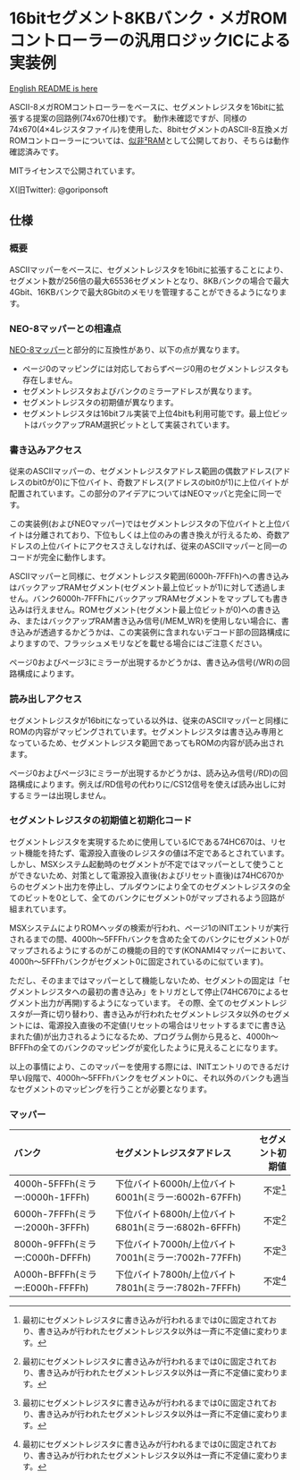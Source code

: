 # 16bitセグメント8KBバンク・メガROMコントローラーの汎用ロジックICによる実装例
[English README is here](https://github.com/goriponsoft/16bitBank-MEGAROM-Controller-74670/blob/main/README-en.md)

ASCII-8メガROMコントローラーをベースに、セグメントレジスタを16bitに拡張する提案の回路例(74x670仕様)です。
動作未確認ですが、同様の74x670(4×4レジスタファイル)を使用した、8bitセグメントのASCII-8互換メガROMコントローラーについては、[似非²RAM](https://github.com/goriponsoft/ESE2RAM-Cartridge-74670)として公開しており、そちらは動作確認済みです。

MITライセンスで公開されています。

X(旧Twitter): @goriponsoft

## 仕様
### 概要
ASCIIマッパーをベースに、セグメントレジスタを16bitに拡張することにより、セグメント数が256倍の最大65536セグメントとなり、8KBバンクの場合で最大4Gbit、16KBバンクで最大8Gbitのメモリを管理することができるようになります。

### NEO-8マッパーとの相違点
[NEO-8マッパー](https://aoineko.org/msxgl/index.php?title=NEO_mapper)と部分的に互換性があり、以下の点が異なります。
- ページ0のマッピングには対応しておらずページ0用のセグメントレジスタも存在しません。
- セグメントレジスタおよびバンクのミラーアドレスが異なります。
- セグメントレジスタの初期値が異なります。
- セグメントレジスタは16bitフル実装で上位4bitも利用可能です。最上位ビットはバックアップRAM選択ビットとして実装されています。

### 書き込みアクセス
従来のASCIIマッパーの、セグメントレジスタアドレス範囲の偶数アドレス(アドレスのbit0が0)に下位バイト、奇数アドレス(アドレスのbit0が1)に上位バイトが配置されています。この部分のアイデアについてはNEOマッパと完全に同一です。

この実装例(およびNEOマッパー)ではセグメントレジスタの下位バイトと上位バイトは分離されており、下位もしくは上位のみの書き換えが行えるため、奇数アドレスの上位バイトにアクセスさえしなければ、従来のASCIIマッパーと同一のコードが完全に動作します。

ASCIIマッパーと同様に、セグメントレジスタ範囲(6000h-7FFFh)への書き込みはバックアップRAMセグメント(セグメント最上位ビットが1)に対して透過しません。バンク6000h-7FFFhにバックアップRAMセグメントをマップしても書き込みは行えません。ROMセグメント(セグメント最上位ビットが0)への書き込み、またはバックアップRAM書き込み信号(/MEM_WR)を使用しない場合に、書き込みが透過するかどうかは、この実装例に含まれないデコード部の回路構成によりますので、フラッシュメモリなどを載せる場合にはご注意ください。

ページ0およびページ3にミラーが出現するかどうかは、書き込み信号(/WR)の回路構成によります。

### 読み出しアクセス
セグメントレジスタが16bitになっている以外は、従来のASCIIマッパーと同様にROMの内容がマッピングされています。セグメントレジスタは書き込み専用となっているため、セグメントレジスタ範囲であってもROMの内容が読み出されます。

ページ0およびページ3にミラーが出現するかどうかは、読み込み信号(/RD)の回路構成によります。例えば/RD信号の代わりに/CS12信号を使えば読み出しに対するミラーは出現しません。

### セグメントレジスタの初期値と初期化コード
セグメントレジスタを実現するために使用しているICである74HC670は、リセット機能を持たず、電源投入直後のレジスタの値は不定であるとされています。
しかし、MSXシステム起動時のセグメントが不定ではマッパーとして使うことができないため、対策として電源投入直後(およびリセット直後)は74HC670からのセグメント出力を停止し、プルダウンにより全てのセグメントレジスタの全てのビットを0として、全てのバンクにセグメント0がマップされるよう回路が組まれています。

MSXシステムによりROMヘッダの検索が行われ、ページ1のINITエントリが実行されるまでの間、4000h～5FFFhバンクを含めた全てのバンクにセグメント0がマップされるようにするのがこの機能の目的です(KONAMI4マッパーにおいて、4000h～5FFFhバンクがセグメント0に固定されているのに似ています)。

ただし、そのままではマッパーとして機能しないため、セグメントの固定は「セグメントレジスタへの最初の書き込み」をトリガとして停止(74HC670によるセグメント出力が再開)するようになっています。
その際、全てのセグメントレジスタが一斉に切り替わり、書き込みが行われたセグメントレジスタ以外のセグメントには、電源投入直後の不定値(リセットの場合はリセットするまでに書き込まれた値)が出力されるようになるため、プログラム側から見ると、4000h～BFFFhの全てのバンクのマッピングが変化したように見えることになります。

以上の事情により、このマッパーを使用する際には、INITエントリのできるだけ早い段階で、4000h～5FFFhバンクをセグメント0に、それ以外のバンクも適当なセグメントのマッピングを行うことが必要となります。

### マッパー
|バンク|セグメントレジスタアドレス|セグメント初期値|
|:--|:--|--:|
|4000h-5FFFh(ミラー:0000h-1FFFh)|下位バイト6000h/上位バイト6001h(ミラー:6002h-67FFh)|不定[^1]|
|6000h-7FFFh(ミラー:2000h-3FFFh)|下位バイト6800h/上位バイト6801h(ミラー:6802h-6FFFh)|不定[^1]|
|8000h-9FFFh(ミラー:C000h-DFFFh)|下位バイト7000h/上位バイト7001h(ミラー:7002h-77FFh)|不定[^1]|
|A000h-BFFFh(ミラー:E000h-FFFFh)|下位バイト7800h/上位バイト7801h(ミラー:7802h-7FFFh)|不定[^1]|

[^1]: 最初にセグメントレジスタに書き込みが行われるまでは0に固定されており、書き込みが行われたセグメントレジスタ以外は一斉に不定値に変わります。
